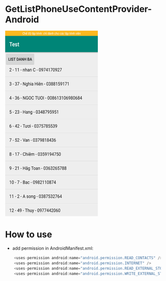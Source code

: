 # GetListPhoneUseContentProvider-Android
<img src="https://raw.githubusercontent.com/tusinh/GetListPhoneUseContentProvider-Android/master/Screenshot_2019-01-09-15-34-54-16.png" width="300" height="600" />

# How to use
* add permission in AndroidManifest.xml:
```java
    <uses-permission android:name="android.permission.READ_CONTACTS" />
    <uses-permission android:name="android.permission.INTERNET" />
    <uses-permission android:name="android.permission.READ_EXTERNAL_STORAGE" />
    <uses-permission android:name="android.permission.WRITE_EXTERNAL_STORAGE" />
```

